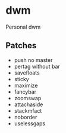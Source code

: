# dwm
Personal dwm
## Patches
- push no master
- pertag without bar
- savefloats
- sticky
- maximize
- fancybar
- zoomswap
- attachaside
- stackmfact
- noborder
- uselessgaps
